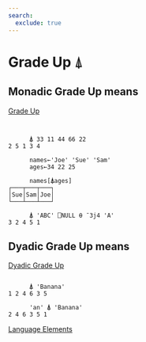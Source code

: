 ```yaml
---
search:
  exclude: true
---
```






<h1 class="heading"><span class="name">Grade Up</span> <span class="command">⍋</span></h1>


## Monadic Grade Up means


[Grade Up](../primitive-functions/grade-up-monadic.md)
```apl


      ⍋ 33 11 44 66 22
2 5 1 3 4

      names←'Joe' 'Sue' 'Sam'
      ages←34 22 25

      names[⍋ages]
┌───┬───┬───┐
│Sue│Sam│Joe│
└───┴───┴───┘

      ⍋ 'ABC' ⎕NULL ⍬ ¯3j4 'A'
3 2 4 5 1

```

## Dyadic Grade Up means


[Dyadic Grade Up](../primitive-functions/grade-up-dyadic.md)
```apl

      ⍋ 'Banana'
1 2 4 6 3 5

      'an' ⍋ 'Banana'
2 4 6 3 5 1

```


[Language Elements](./language-elements.md)


